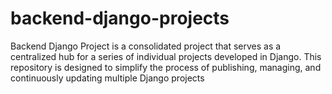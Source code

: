 # backend-django-projects
Backend Django Project is a consolidated project that serves as a centralized hub for a series of individual projects developed in Django. This repository is designed to simplify the process of publishing, managing, and continuously updating multiple Django projects
